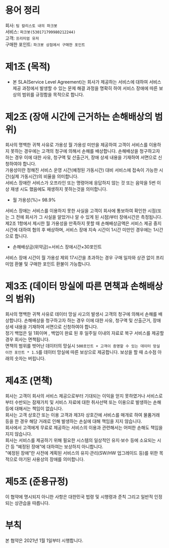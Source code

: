 # 용어 정리
회사: `팀 칼리스토 내의 파크봇`<br />
서비스: `파크봇(530171799980212244)`<br />
고객: `프리미엄 유저`<br />
구매한 포인트: `파크봇 상점에서 구매한 포인트`

# 제1조 (목적)
- 본 SLA(Service Level Agreement)는 회사가 제공하는 서비스에 대하여 서비스 제공 과정에서 발생할 수 있는 문제 해결 과정을 명확히 하여 서비스 장애에 따른 보상의 범위를 규정함을 목적으로 합니다.

# 제2조 (장애 시간에 근거하는 손해배상의 범위)
회사의 명백한 귀책 사유로 가용성 월 가용성 미만을 제공하여 고객이 서비스를 이용하지 못하는 경우에는 고객의 청구에 의해서 손해를 배상합니다. 
손해배상을 청구하고자 하는 경우 이에 대한 사유, 청구액 및 산출근거, 장애 상세 내용을 기재하여 서면으로 신청하여야 합니다. <br />
가용성이란 정해진 서비스 운영 시간(예정된 가동시간) 대비 서비스에 접속이 가능한 시간(실제 가동시간)의 비율을 의미합니다. <br />
서비스 장애란 서비스가 오프라인 또는 명령어에 응답하지 않는 것 또는 음악을 5번 이상 재생 시도 했음에도 재생하지 못하는것을 의미합니다.<br />
- 월 가용성(%)= 98.9% 

서비스 장애는 서비스를 이용하지 못한 사실을 고객이 회사에 통보하여 확인한 시점(또는 그 전에 회사가 그 사실을 알았거나 알 수 있게 된 시점)부터 장애시간은 측정됩니다.<br />
제2조 1항에서 제시한 월 가용성을 만족하지 못할 때 손해배상금액은 서비스 제공 중지시간에 대하여 협의 후 배상하며, 서비스 장애 지속 시간이 1시간 미만인 경우에는 1시간으로 합니다.<br />
- 손해배상금(위약금)=서비스 장애시간×30포인트

서비스 장애 시간이 월 가용성 제외 17시간을 초과하는 경우 구매 일자와 상관 없이 프리미엄 환불 및 구매한 포인트 환불이 가능합니다.

# 제3조 (데이터 망실에 따른 면책과 손해배상의 범위) 
회사의 명백한 귀책 사유로 데이터 망실 사고의 발생시 고객의 청구에 의해서 손해를 배상합니다. 손해배상을 청구하고자 하는 경우 이에 대한 사유, 청구액 및 산출근거, 장애 상세 내용을 기재하여 서면으로 신청하여야 합니다.<br />
정기 백업은 일 1회이며 , 백업이 완료 된 후 일주일 이내의 자료로 복구 서비스를 제공할 경우 회사는 면책됩니다.<br />
면책의 범위를 벗어난 데이터의 망실시 `500포인트 + 고객이 증명할 수 있는 데이터 망실 이전 포인트 * 1.5`를 데이터 망실에 따른 보상으로 제공합니다. 보상을 할 때 소수점 아래의 숫자는 버립니다.<br />

# 제4조 (면책)
회사는 고객이 회사의 서비스 제공으로부터 기대되는 이익을 얻지 못하였거나 서비스로부터 수반되는 잠재가치 및 서비스 자료에 대한 취사선택 또는 이용으로 발생하는 손해 등에 대해서는 책임이 없습니다.<br />
회사는 고객 상호간 또는 이용 고객과 제3자 상호간에 서비스를 매개로 하여 물품거래 등을 한 경우 해당 거래로 인해 발생하는 손실에 대해 책임을 지지 않습니다.<br />
회사에서 고객에게 무료로 제공하는 서비스의 이용과 관련해서는 어떠한 손해도 책임을 지지 않습니다.<br />
회사는 서비스를 제공하기 위해 필요한 시스템의 일상적인 유지·보수 등에 소요되는 시간 등 “예정된 장애”에 대하여는 보상하지 아니합니다.<br />
"예정된 장애”란 사전에 계획된 서비스의 유지·관리(SW/HW 업그레이드 등)를 위한 목적으로 야기된 사용상의 장애를 의미합니다.<br />

# 제5조 (준용규정)
이 협약에 명시되지 아니한 사항은 대한민국 법령 및 시행령과 준칙 그리고 일반적 인정되는 상관습을 따릅니다.

# 부칙
본 협약은 2021년 1월 1일부터 시행합니다.

